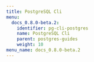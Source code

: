 ```yaml
---
title: PostgreSQL Cli
menu:
  docs_0.8.0-beta.2:
    identifier: pg-cli-postgres
    name: PostgreSQL Cli
    parent: postgres-guides
    weight: 10
menu_name: docs_0.8.0-beta.2
---
```

